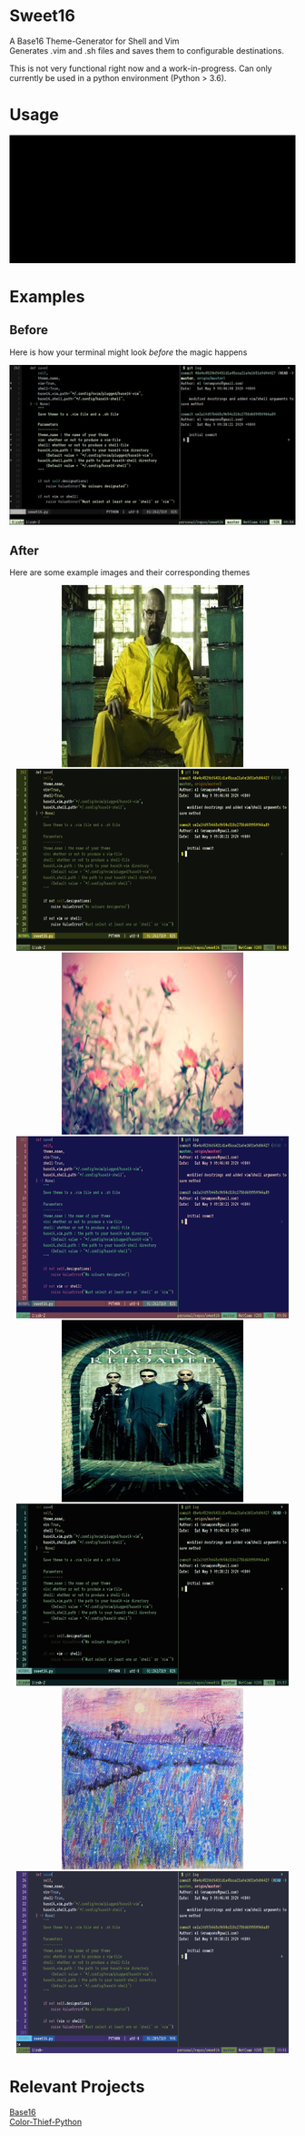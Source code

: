 <h1> Sweet16 </h1>
A Base16 Theme-Generator for Shell and Vim <br>
Generates .vim and .sh files and saves them to configurable destinations.

This is not very functional right now and a work-in-progress. Can only currently be used in a python environment (Python > 3.6).

<h1> Usage </h1>

![demo](/assets/demo.gif)

<h1> Examples </h1>
<h2> Before </h2>

Here is how your terminal might look *before* the magic happens

![Before](/assets/before.png)

<h2> After </h2>

Here are some example images and their corresponding themes

<p align="center">
    <img src="assets/walt.jpg" width="320" height="320"/> <img src="assets/walt_theme.png" width="480" height="320"/><br>
    <img src="assets/poppies.jpeg" width="320" height="320"/> <img src="assets/poppies_theme.png" width="480" height="320"/><br>
    <img src="assets/matrix.jpg" width="320" height="320"/> <img src="assets/matrix_theme.png" width="480" height="320"/><br>
    <img src="assets/flower.jpg" width="320" height="320"/> <img src="assets/flower_theme.png" width="480" height="320"/><br>
</p>

<h1> Relevant Projects </h1>

<list>
    <a href="https://github.com/chriskempson/base16">Base16</a> <br>
    <a href="https://github.com/fengsp/color-thief-py">Color-Thief-Python</a>
</list>
